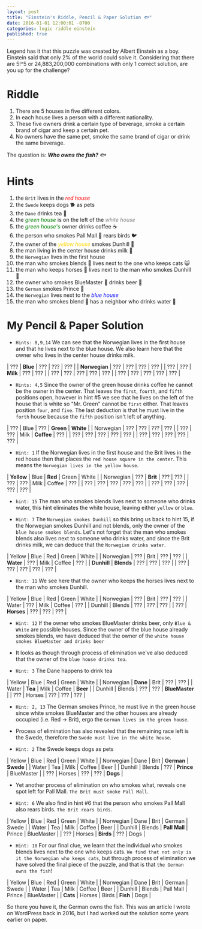```yaml
---
layout: post
title: "Einstein's Riddle, Pencil & Paper Solution 🐟"
date: 2016-01-01 12:00:01 -0700
categories: logic riddle einstein
published: true
---
```


Legend has it that this puzzle was created by Albert Einstein as a boy. Einstein said that only 2% of the world could solve it. Considering that there are 5!^5 or 24,883,200,000 combinations with only 1 correct solution, are you up for the challenge?

# **Riddle**

1. There are 5 houses in five different colors.
2. In each house lives a person with a different nationality.
3. These five owners drink a certain type of beverage, smoke a certain brand of cigar and keep a certain pet.
4. No owners have the same pet, smoke the same brand of cigar or drink the same beverage.

The question is: ***Who owns the fish?*** 🐟


# **Hints**

1. the `Brit` lives in the *<span style="color:red">red house</span>*
2. the `Swede` keeps dogs 🐕 as pets
3. the `Dane` drinks tea 🍵
4. the *<span style="color:green">green house</span>* is on the left of the *<span style="color: grey">white house</span>*
5. the *<span style="color:green">green house's</span>* owner drinks coffee ☕
6. the person who smokes Pall Mall 🚬 rears birds 🐦
7. the owner of the *<span style="color:gold">yellow house</span>* smokes Dunhill 🚬
8. the man living in the center house drinks milk 🍼
9. the `Norwegian` lives in the first house
10. the man who smokes blends 🚬 lives next to the one who keeps cats 😺
11. the man who keeps horses 🐴 lives next to the man who smokes Dunhill 🚬
12. the owner who smokes BlueMaster 🚬 drinks beer 🍺
13. the `German` smokes Prince 🚬
14. the `Norwegian` lives next to the *<span style="color:blue">blue house</span>*
15. the man who smokes blend 🚬 has a neighbor who drinks water 🌊

# **My Pencil & Paper Solution**

- `Hints: 8,9,14`
We can see that the Norwegian lives in the first house and that he lives next to the blue house. We also learn here that the owner who lives in the center house drinks milk.

| ???           | **Blue** | ???      | ??? | ??? |
| **Norwegian** | ???      | ???      | ??? | ??? |
| ???           | ???      | **Milk** | ??? | ??? |
| ???           | ???      | ???      | ??? | ??? |
| ???           | ???      | ???      | ??? | ??? |

- `Hints: 4,5`
Since the owner of the green house drinks coffee he cannot be the owner in the center.
That leaves the `first`, `fourth`, and `fifth` positions open, however in hint #5 we see that he
lives on the left of the house that is white so "Mr. Green" cannot be `first` either.
That leaves position `four`, and `five`. The last deduction is that he must live in the `forth` house
because the `fifth` position isn't left of anything. 

| ???           | Blue  | ???      | **Green**  | **White** |
| Norwegian     | ???   | ???      | ???        | ???       |
| ???           | ???   | Milk     | **Coffee** | ???       |
| ???           | ???   | ???      | ???        | ???       |
| ???           | ???   | ???      | ???        | ???       |

- `Hint: 1`
If the Norwegian lives in the first house and the Brit lives in the red house then that places
the `red house square in the center`. This means the `Norwegian lives in the yellow house`.

| **Yellow**    | Blue  | **Red**  | Green  | White |
| Norwegian     | ???   | **Brit** | ???    | ???   |
| ???           | ???   | Milk     | Coffee | ???   |
| ???           | ???   | ???      | ???    | ???   |
| ???           | ???   | ???      | ???    | ???   |

- `hint: 15`
The man who smokes blends lives next to someone who drinks water, this hint eliminates 
the white house, leaving either `yellow` or `blue`.

- `Hint: 7`
The `Norwegian smokes Dunhill` so this bring us back to hint 15, if the Norwegian smokes Dunhill and not blends, only the owner of the `blue house smokes blends`. Let's not forget that the man who
smokes blends also lives next to someone who drinks water, and since the Brit drinks milk, we can deduce that the `Norwegian drinks water`.

| Yellow      | Blue       | Red  | Green  | White |
| Norwegian   | ???        | Brit | ???    | ???   |
| **Water**   | ???        | Milk | Coffee | ???   |
| **Dunhill** | **Blends** | ???  | ???    | ???   |
| ???         | ???        | ???  | ???    | ???   |

- `Hint: 11`
We see here that the owner who keeps the horses lives next to the man who smokes Dunhill.

| Yellow    | Blue       | Red  | Green  | White |
| Norwegian | ???        | Brit | ???    | ???   |
| Water     | ???        | Milk | Coffee | ???   |
| Dunhill   | Blends     | ???  | ???    | ???   |
| ???       | **Horses** | ???  | ???    | ???   |

- `Hint: 12`
If the owner who smokes BlueMaster drinks beer, only `Blue & White` are possible houses.
Since the owner of the blue house already smokes blends, we have deduced that the owner of
the `white house smokes BlueMaster and drinks beer`

- It looks as though through process of elimination we've also deduced that the owner of the `blue
house drinks tea`.

- `Hint: 3`
The Dane happens to drink tea

| Yellow    | Blue     | Red  | Green  | White            |
| Norwegian | **Dane** | Brit | ???    | ???              |
| Water     | **Tea**  | Milk | Coffee | **Beer**         |
| Dunhill   | Blends   | ???  | ???    | **BlueMaster** |
| ???       | Horses   | ???  | ???    | ???              |

- `Hint: 2, 13`
The German smokes Prince, he must live in the green house since white smokes BlueMaster and the
other houses are already occupied (i.e. Red -> Brit), ergo the `German lives in the green house`.

- Process of elimination has also revealed that the remaining race left is the Swede, therefore the
`Swede must live in the white house`.

- `Hint: 2`
The Swede keeps dogs as pets

| Yellow    | Blue   | Red  | Green      | White      |
| Norwegian | Dane   | Brit | **German** | **Swede**  |
| Water     | Tea    | Milk | Coffee     | Beer       |
| Dunhill   | Blends | ???  | **Prince** | BlueMaster |
| ???       | Horses | ???  | ???        | **Dogs**   |

- Yet another process of elimination on who smokes what, reveals one spot left for Pall Mall.
`The Brit must smoke Pall Mall`.

- `Hint: 6`
We also find in hint #6 that the person who smokes Pall Mall also rears birds. `The Brit rears birds`.

| Yellow    | Blue   | Red           | Green  | White      |
| Norwegian | Dane   | Brit          | German | Swede      |
| Water     | Tea    | Milk          | Coffee | Beer       |
| Dunhill   | Blends | **Pall Mall** | Prince | BlueMaster |
| ???       | Horses | **Birds**     | ???    | Dogs       |

- `Hint: 10`
For our final clue, we learn that the individual who smokes blends lives next to the one who keeps cats. `We find that not only is it the Norwegian who keeps cats`, but through process of elimination we have solved the final piece of the puzzle, and that is that `the German owns the fish`!

| Yellow    | Blue   | Red       | Green    | White      |
| Norwegian | Dane   | Brit      | German   | Swede      |
| Water     | Tea    | Milk      | Coffee   | Beer       |
| Dunhill   | Blends | Pall Mall | Prince   | BlueMaster |
| **Cats**  | Horses | Birds     | **Fish** | Dogs       |

So there you have it, the German owns the fish. This was an article I wrote on WordPress
back in 2016, but I had worked out the solution some years earlier on paper.